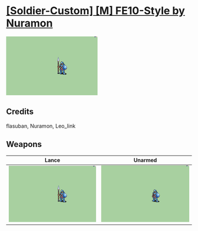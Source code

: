 # [\[Soldier-Custom\] \[M\] FE10-Style by Nuramon](./)

<img src="./2.%20Lance/Lance_000.png" alt="[Soldier-Custom] [M] FE10-Style by Nuramon standing" />

## Credits

flasuban, Nuramon, Leo_link

## Weapons


|Lance |Unarmed |
|  :---: | :---: |
| <img alt="Lance animation" src="./2.%20Lance/Lance.gif" /> | <img alt="Unarmed animation" src="./8.%20Unarmed/Unarmed.gif" /> |
